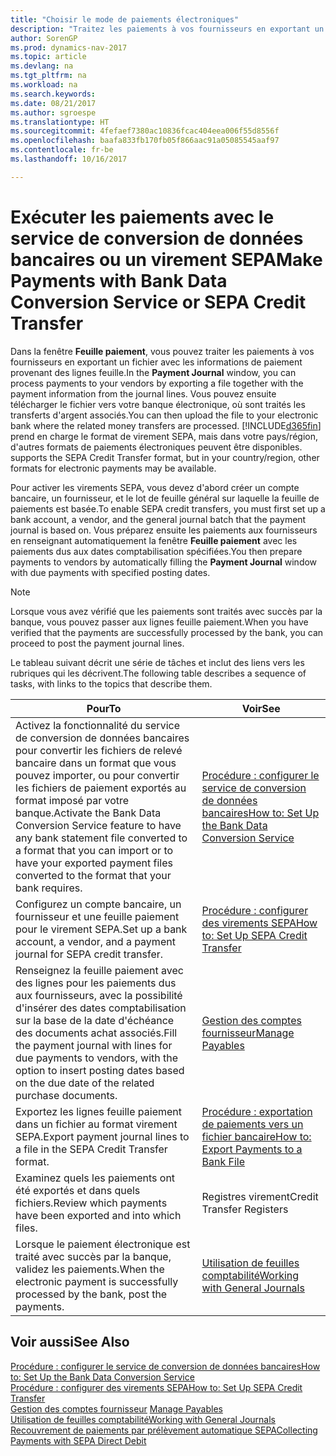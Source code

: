 ```yaml
---
title: "Choisir le mode de paiements électroniques"
description: "Traitez les paiements à vos fournisseurs en exportant un fichier avec les informations de paiement provenant des lignes feuille."
author: SorenGP
ms.prod: dynamics-nav-2017
ms.topic: article
ms.devlang: na
ms.tgt_pltfrm: na
ms.workload: na
ms.search.keywords: 
ms.date: 08/21/2017
ms.author: sgroespe
ms.translationtype: HT
ms.sourcegitcommit: 4fefaef7380ac10836fcac404eea006f55d8556f
ms.openlocfilehash: baafa833fb170fb05f866aac91a05085545aaf97
ms.contentlocale: fr-be
ms.lasthandoff: 10/16/2017

---
```

# <a name="make-payments-with-bank-data-conversion-service-or-sepa-credit-transfer"></a><span data-ttu-id="520b6-103">Exécuter les paiements avec le service de conversion de données bancaires ou un virement SEPA</span><span class="sxs-lookup"><span data-stu-id="520b6-103">Make Payments with Bank Data Conversion Service or SEPA Credit Transfer</span></span>
<span data-ttu-id="520b6-104">Dans la fenêtre **Feuille paiement**, vous pouvez traiter les paiements à vos fournisseurs en exportant un fichier avec les informations de paiement provenant des lignes feuille.</span><span class="sxs-lookup"><span data-stu-id="520b6-104">In the **Payment Journal** window, you can process payments to your vendors by exporting a file together with the payment information from the journal lines.</span></span> <span data-ttu-id="520b6-105">Vous pouvez ensuite télécharger le fichier vers votre banque électronique, où sont traités les transferts d'argent associés.</span><span class="sxs-lookup"><span data-stu-id="520b6-105">You can then upload the file to your electronic bank where the related money transfers are processed.</span></span> [!INCLUDE[d365fin](includes/d365fin_md.md)]<span data-ttu-id="520b6-106"> prend en charge le format de virement SEPA, mais dans votre pays/région, d'autres formats de paiements électroniques peuvent être disponibles.</span><span class="sxs-lookup"><span data-stu-id="520b6-106"> supports the SEPA Credit Transfer format, but in your country/region, other formats for electronic payments may be available.</span></span>   

 <span data-ttu-id="520b6-107">Pour activer les virements SEPA, vous devez d'abord créer un compte bancaire, un fournisseur, et le lot de feuille général sur laquelle la feuille de paiements est basée.</span><span class="sxs-lookup"><span data-stu-id="520b6-107">To enable SEPA credit transfers, you must first set up a bank account, a vendor, and the general journal batch that the payment journal is based on.</span></span> <span data-ttu-id="520b6-108">Vous préparez ensuite les paiements aux fournisseurs en renseignant automatiquement la fenêtre **Feuille paiement** avec les paiements dus aux dates comptabilisation spécifiées.</span><span class="sxs-lookup"><span data-stu-id="520b6-108">You then prepare payments to vendors by automatically filling the **Payment Journal** window with due payments with specified posting dates.</span></span>  

> [!NOTE]  
>  <span data-ttu-id="520b6-109">Lorsque vous avez vérifié que les paiements sont traités avec succès par la banque, vous pouvez passer aux lignes feuille paiement.</span><span class="sxs-lookup"><span data-stu-id="520b6-109">When you have verified that the payments are successfully processed by the bank, you can proceed to post the payment journal lines.</span></span>  

 <span data-ttu-id="520b6-110">Le tableau suivant décrit une série de tâches et inclut des liens vers les rubriques qui les décrivent.</span><span class="sxs-lookup"><span data-stu-id="520b6-110">The following table describes a sequence of tasks, with links to the topics that describe them.</span></span>   

|<span data-ttu-id="520b6-111">**Pour**</span><span class="sxs-lookup"><span data-stu-id="520b6-111">**To**</span></span>|<span data-ttu-id="520b6-112">**Voir**</span><span class="sxs-lookup"><span data-stu-id="520b6-112">**See**</span></span>|  
|------------|-------------|  
|<span data-ttu-id="520b6-113">Activez la fonctionnalité du service de conversion de données bancaires pour convertir les fichiers de relevé bancaire dans un format que vous pouvez importer, ou pour convertir les fichiers de paiement exportés au format imposé par votre banque.</span><span class="sxs-lookup"><span data-stu-id="520b6-113">Activate the Bank Data Conversion Service feature to have any bank statement file converted to a format that you can import or to have your exported payment files converted to the format that your bank requires.</span></span>|[<span data-ttu-id="520b6-114">Procédure : configurer le service de conversion de données bancaires</span><span class="sxs-lookup"><span data-stu-id="520b6-114">How to: Set Up the Bank Data Conversion Service</span></span>](bank-how-setup-bank-data-conversion-service.md)|  
|<span data-ttu-id="520b6-115">Configurez un compte bancaire, un fournisseur et une feuille paiement pour le virement SEPA.</span><span class="sxs-lookup"><span data-stu-id="520b6-115">Set up a bank account, a vendor, and a payment journal for SEPA credit transfer.</span></span>|[<span data-ttu-id="520b6-116">Procédure : configurer des virements SEPA</span><span class="sxs-lookup"><span data-stu-id="520b6-116">How to: Set Up SEPA Credit Transfer</span></span>](finance-how-to-set-up-sepa-credit-transfer.md)|  
|<span data-ttu-id="520b6-117">Renseignez la feuille paiement avec des lignes pour les paiements dus aux fournisseurs, avec la possibilité d'insérer des dates comptabilisation sur la base de la date d'échéance des documents achat associés.</span><span class="sxs-lookup"><span data-stu-id="520b6-117">Fill the payment journal with lines for due payments to vendors, with the option to insert posting dates based on the due date of the related purchase documents.</span></span>|[<span data-ttu-id="520b6-118">Gestion des comptes fournisseur</span><span class="sxs-lookup"><span data-stu-id="520b6-118">Manage Payables</span></span>](payables-manage-payables.md)|  
|<span data-ttu-id="520b6-119">Exportez les lignes feuille paiement dans un fichier au format virement SEPA.</span><span class="sxs-lookup"><span data-stu-id="520b6-119">Export payment journal lines to a file in the SEPA Credit Transfer format.</span></span>|[<span data-ttu-id="520b6-120">Procédure : exportation de paiements vers un fichier bancaire</span><span class="sxs-lookup"><span data-stu-id="520b6-120">How to: Export Payments to a Bank File</span></span>](payables-how-export-payments-bank-file.md)|  
|<span data-ttu-id="520b6-121">Examinez quels les paiements ont été exportés et dans quels fichiers.</span><span class="sxs-lookup"><span data-stu-id="520b6-121">Review which payments have been exported and into which files.</span></span>|<span data-ttu-id="520b6-122">Registres virement</span><span class="sxs-lookup"><span data-stu-id="520b6-122">Credit Transfer Registers</span></span>|  
|<span data-ttu-id="520b6-123">Lorsque le paiement électronique est traité avec succès par la banque, validez les paiements.</span><span class="sxs-lookup"><span data-stu-id="520b6-123">When the electronic payment is successfully processed by the bank, post the payments.</span></span>|[<span data-ttu-id="520b6-124">Utilisation de feuilles comptabilité</span><span class="sxs-lookup"><span data-stu-id="520b6-124">Working with General Journals</span></span>](ui-work-general-journals.md)|  

## <a name="see-also"></a><span data-ttu-id="520b6-125">Voir aussi</span><span class="sxs-lookup"><span data-stu-id="520b6-125">See Also</span></span>  
[<span data-ttu-id="520b6-126">Procédure : configurer le service de conversion de données bancaires</span><span class="sxs-lookup"><span data-stu-id="520b6-126">How to: Set Up the Bank Data Conversion Service</span></span>](bank-how-setup-bank-data-conversion-service.md)  
[<span data-ttu-id="520b6-127">Procédure : configurer des virements SEPA</span><span class="sxs-lookup"><span data-stu-id="520b6-127">How to: Set Up SEPA Credit Transfer</span></span>](finance-how-to-set-up-sepa-credit-transfer.md)  
<span data-ttu-id="520b6-128">[Gestion des comptes fournisseur](payables-manage-payables.md) </span><span class="sxs-lookup"><span data-stu-id="520b6-128">[Manage Payables](payables-manage-payables.md) </span></span>  
[<span data-ttu-id="520b6-129">Utilisation de feuilles comptabilité</span><span class="sxs-lookup"><span data-stu-id="520b6-129">Working with General Journals</span></span>](ui-work-general-journals.md)  
[<span data-ttu-id="520b6-130">Recouvrement de paiements par prélèvement automatique SEPA</span><span class="sxs-lookup"><span data-stu-id="520b6-130">Collecting Payments with SEPA Direct Debit</span></span>](finance-collect-payments-with-sepa-direct-debit.md)   


